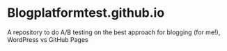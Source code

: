 Blogplatformtest.github.io
==========================

A repository to do A/B testing on the best approach for blogging (for me!), WordPress vs GitHub Pages
